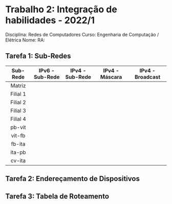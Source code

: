 # Trabalho 2: Integração de habilidades - 2022/1
Disciplina: Redes de Computadores
Curso: Engenharia de Computação / Elétrica
Nome:                                                       RA:


## Tarefa 1:  Sub-Redes
| Sub- Rede |             IPv6 - Sub-Rede            |  IPv4 - Sub-Rede  |  IPv4 - Máscara   | IPv4 - Broadcast  |    
|:---------:|:--------------------------------------:|:-----------------:|:-----------------:|:-----------------:|
| Matriz    | | | | 
| Filial 1  | | | |
| Filial 2  | | | |
| Filial 3  | | | |
| Filial 4  | | | |
| pb-vit    | | | |
| vit-fb    | | | |
| fb-ita    | | | |
| ita-pb    | | | |
| cv-ita    | | | |


## Tarefa 2: Endereçamento de Dispositivos


## Tarefa 3: Tabela de Roteamento

